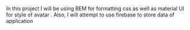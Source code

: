 In this project I will be using BEM for formatting css as well as material UI for style of avatar .
Also, I will attempt to use firebase to store data of application 
